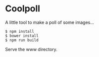 Coolpoll
========

A little tool to make a poll of some images...

```
$ npm install
$ bower install
$ npm run build
```

Serve the www directory.

